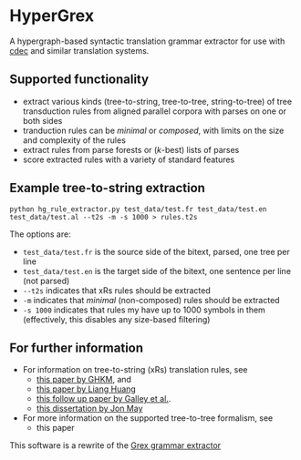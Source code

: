 HyperGrex
=========

A hypergraph-based syntactic translation grammar extractor for use with [cdec](http://www.cdec-decoder.org/) and similar translation systems.

## Supported functionality

 * extract various kinds (tree-to-string, tree-to-tree, string-to-tree) of tree transduction rules from aligned parallel corpora with parses on one or both sides
 * tranduction rules can be *minimal* or *composed*, with limits on the size and complexity of the rules
 * extract rules from parse forests or (*k*-best) lists of parses
 * score extracted rules with a variety of standard features

## Example tree-to-string extraction

    python hg_rule_extractor.py test_data/test.fr test_data/test.en test_data/test.al --t2s -m -s 1000 > rules.t2s

The options are:
 * `test_data/test.fr` is the source side of the bitext, parsed, one tree per line
 * `test_data/test.en` is the target side of the bitext, one sentence per line (not parsed)
 * `--t2s` indicates that xRs rules should be extracted
 * `-m` indicates that *minimal* (non-composed) rules should be extracted
 * `-s 1000` indicates that rules my have up to 1000 symbols in them (effectively, this disables any size-based filtering)

## For further information

 * For information on tree-to-string (xRs) translation rules, see
   * [this paper by GHKM](http://www.aclweb.org/anthology/N/N04/N04-1035.pdf), and
   * [this paper by Liang Huang](http://www.cis.upenn.edu/~lhuang3/amta06-sdtedl.pdf)
   * [this follow up paper by Galley et al.](http://www.cs.columbia.edu/nlp/papers/2006/galley_al_06.pdf).
   * [this dissertation by Jon May](http://www.isi.edu/~jonmay/pubs/thesis_ss.pdf)
 * For more information on the supported tree-to-tree formalism, see
   * this paper

This software is a rewrite of the [Grex grammar extractor](https://github.com/ghanneman/grex)

